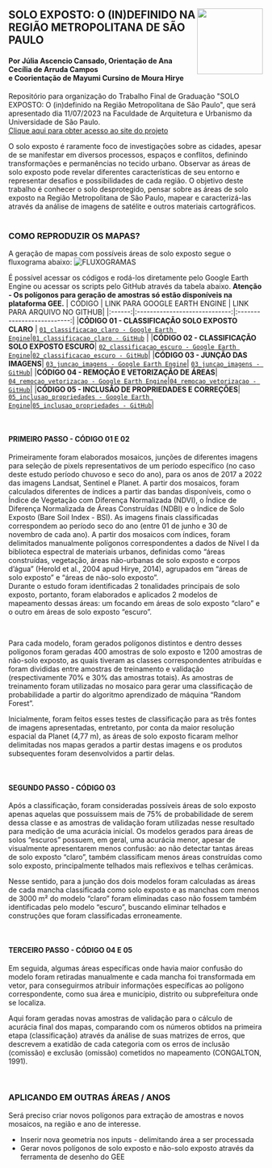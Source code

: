<div class="fluid-row" id="header">
    <div id="column">
        <div class = "blocks">
            <img src='https://github.com/JuliaCansado/SOLO-EXPOSTO/assets/68694598/76706e91-bceb-46ed-82d5-b3702dcea450' height='auto' width='130' align='right'>
        </div>
    </div>
    <h2 class="title toc-ignore">SOLO EXPOSTO: O (IN)DEFINIDO NA REGIÃO METROPOLITANA DE SÃO PAULO </h2>
</div>

        
#### Por Júlia Ascencio Cansado, Orientação de Ana Cecília de Arruda Campos <br> e Coorientação de Mayumi Cursino de Moura Hirye

Repositório para organização do Trabalho Final de Graduação "SOLO EXPOSTO: O (in)definido na Região Metropolitana de São Paulo", que será apresentado dia 11/07/2023 na Faculdade de Arquitetura e Urbanismo da Universidade de São Paulo.
<br>
[Clique aqui para obter acesso ao site do projeto](https://juliacansado.github.io/SOLO-EXPOSTO/index.html)

O solo exposto é raramente foco de investigações sobre as cidades, apesar de se manifestar em diversos processos, espaços e conflitos, definindo transformações e permanências no tecido urbano. Observar as áreas de solo exposto pode revelar diferentes características de seu entorno e representar desafios e possibilidades de cada região. O objetivo deste trabalho é conhecer o solo desprotegido, pensar sobre as áreas de solo exposto na Região Metropolitana de São Paulo, mapear e caracterizá-las através da análise de imagens de satélite e outros materiais cartográficos. 
<br>
<br>
### COMO REPRODUZIR OS MAPAS?
A geração de mapas com possíveis áreas de solo exposto segue o fluxograma abaixo:
![FLUXOGRAMAS](https://github.com/JuliaCansado/SOLO-EXPOSTO/assets/68694598/a97e508a-9357-4b2a-95fb-9e32a0fbd902)


É possível acessar os códigos e rodá-los diretamente pelo Google Earth Engine ou acessar os scripts pelo GitHub através da tabela abaixo. **Atenção - Os polígonos para geração de amostras só estão disponíveis na plataforma GEE.**
| CÓDIGO | LINK PARA GOOGLE EARTH ENGINE | LINK PARA ARQUIVO NO GITHUB|
|:------:|:-----------------------------:|:--------------------------:|
|**CÓDIGO 01 - CLASSIFICAÇÃO SOLO EXPOSTO CLARO** | [`01_classificacao_claro - Google Earth Engine`](https://code.earthengine.google.com/0531cc88bf63fb2d0fb9754ebf9e3d5f)|[`01_classificacao_claro - GitHub`](https://code.earthengine.google.com/a7b9e74e5e18b9288bc0f64f518b6548) |
|**CÓDIGO 02 - CLASSIFICAÇÃO SOLO EXPOSTO ESCURO**| [`02_classificacao_escuro - Google Earth Engine`](https://code.earthengine.google.com/a7b9e74e5e18b9288bc0f64f518b6548)|[`02_classificacao_escuro - GitHub`](https://code.earthengine.google.com/a7b9e74e5e18b9288bc0f64f518b6548)|
|**CÓDIGO 03 - JUNÇÃO DAS IMAGENS**| [`03_juncao_imagens - Google Earth Engine`](https://code.earthengine.google.com/ce3c7eb4a7e3adf794b0df86f86c23c1)| [`03_juncao_imagens - GitHub`](https://code.earthengine.google.com/ce3c7eb4a7e3adf794b0df86f86c23c1)|
|**CÓDIGO 04 - REMOÇÃO E VETORIZAÇÃO DE ÁREAS**| [`04_remocao_vetorizacao - Google Earth Engine`](https://code.earthengine.google.com/36e9340e970e3cd7c082fce29ca6c3fb)|[`04_remocao_vetorizacao - GitHub`](https://code.earthengine.google.com/36e9340e970e3cd7c082fce29ca6c3fb)|
|**CÓDIGO 05 - INCLUSÃO DE PROPRIEDADES E CORREÇÕES**| [`05_inclusao_propriedades - Google Earth Engine`](https://code.earthengine.google.com/f48eae8cc0f3fb69df3c1e01c074d599)|[`05_inclusao_propriedades - GitHub`](https://code.earthengine.google.com/f48eae8cc0f3fb69df3c1e01c074d599)|

<br>

#### PRIMEIRO PASSO - CÓDIGO 01 E 02
Primeiramente foram elaborados mosaicos, junções de diferentes imagens para seleção de pixels representativos de um período específico (no caso deste estudo período chuvoso e seco do ano), para os anos de 2017 a 2022 das imagens Landsat, Sentinel e Planet. A partir dos mosaicos, foram calculados diferentes de índices a partir das bandas disponíveis, como o Índice de Vegetação com Diferença Normalizada (NDVI), o Índice de Diferença Normalizada de Áreas Construídas (NDBI) e o Índice de Solo Exposto (Bare Soil Index - BSI). As imagens finais classificadas correspondem ao período seco do ano (entre 01 de junho e 30 de novembro de cada ano).
A partir dos mosaicos com índices, foram delimitados manualmente polígonos correspondentes a dados de Nível I da biblioteca espectral de materiais urbanos, definidas como “áreas construídas, vegetação, áreas não-urbanas de solo exposto e corpos d’água” (Herold et al., 2004 apud Hirye, 2014), agrupados em “áreas de solo exposto” e “áreas de não-solo exposto”.
<br>
Durante o estudo foram identificadas 2 tonalidades principais de solo exposto, portanto, foram elaborados e aplicados 2 modelos de mapeamento dessas áreas: um focando em áreas de solo exposto “claro” e o outro em áreas de solo exposto “escuro”.

<br>

Para cada modelo, foram gerados polígonos distintos e dentro desses polígonos foram geradas 400 amostras de solo exposto e 1200 amostras de não-solo exposto, as quais tiveram as classes correspondentes atribuídas e foram divididas entre amostras de treinamento e validação (respectivamente 70% e 30% das amostras totais). As amostras de treinamento foram utilizadas no mosaico para gerar uma classificação de probabilidade a partir do algoritmo aprendizado de máquina “Random Forest”.
<br>

Inicialmente, foram feitos esses testes de classificação para as três fontes de imagens apresentadas, entretanto, por conta da maior resolução espacial da Planet (4,77 m), as áreas de solo exposto ficaram melhor delimitadas nos mapas gerados a partir destas imagens e os produtos subsequentes foram desenvolvidos a partir delas.

<br>

#### SEGUNDO PASSO - CÓDIGO 03
Após a classificação, foram consideradas possíveis áreas de solo exposto apenas aquelas que possuíssem mais de 75% de probabilidade de serem dessa classe e as amostras de validação foram utilizadas nesse resultado para medição de uma acurácia inicial. Os modelos gerados para áreas de solos “escuros” possuem, em geral, uma acurácia menor, apesar de visualmente apresentarem menos confusão: ao não detectar tantas áreas de solo exposto “claro”, também classificam menos áreas construídas como solo exposto, principalmente telhados mais reflexivos e telhas cerâmicas.
<br>

Nesse sentido, para a junção dos dois modelos foram calculadas as áreas de cada mancha classificada como solo exposto e as manchas com menos de 3000 m² do modelo “claro” foram eliminadas caso não fossem também identificadas pelo modelo “escuro”, buscando eliminar telhados e construções que foram classificadas erroneamente.


<br>

#### TERCEIRO PASSO - CÓDIGO 04 E 05

Em seguida, algumas áreas específicas onde havia maior confusão do modelo foram retiradas manualmente e cada mancha foi transformada em vetor, para conseguirmos atribuir informações específicas ao polígono correspondente, como sua área e município, distrito ou subprefeitura onde se localiza. 
<br>

Aqui foram geradas novas amostras de validação para o cálculo de acurácia final dos mapas, comparando com os números obtidos na primeira etapa (classificação) através da análise de suas matrizes de erros, que descrevem a exatidão de cada categoria com os erros de inclusão (comissão) e exclusão (omissão) cometidos no mapeamento (CONGALTON, 1991).

<br>

### APLICANDO EM OUTRAS ÁREAS / ANOS
Será preciso criar novos polígonos para extração de amostras e novos mosaicos, na região e ano de interesse.
- Inserir nova geometria nos inputs - delimitando área a ser processada
- Gerar novos polígonos de solo exposto e não-solo exposto através da ferramenta de desenho do GEE


